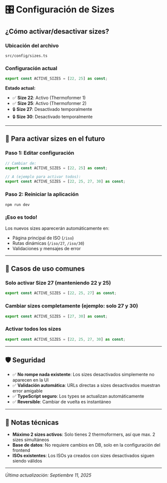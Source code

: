 # 🎛️ Configuración de Sizes

## ¿Cómo activar/desactivar sizes?

### **Ubicación del archivo**
```
src/config/sizes.ts
```

### **Configuración actual**
```typescript
export const ACTIVE_SIZES = [22, 25] as const;
```

**Estado actual:**
- ✅ **Size 22**: Activo (Thermoformer 1)
- ✅ **Size 25**: Activo (Thermoformer 2) 
- 🔒 **Size 27**: Desactivado temporalmente
- 🔒 **Size 30**: Desactivado temporalmente

---

## 🚀 Para activar sizes en el futuro

### **Paso 1:** Editar configuración
```typescript
// Cambiar de:
export const ACTIVE_SIZES = [22, 25] as const;

// A (ejemplo para activar todos):
export const ACTIVE_SIZES = [22, 25, 27, 30] as const;
```

### **Paso 2:** Reiniciar la aplicación
```bash
npm run dev
```

### **¡Eso es todo!** 
Los nuevos sizes aparecerán automáticamente en:
- Página principal de ISO (`/iso`)
- Rutas dinámicas (`/iso/27`, `/iso/30`)
- Validaciones y mensajes de error

---

## 🔧 Casos de uso comunes

### **Solo activar Size 27 (manteniendo 22 y 25)**
```typescript
export const ACTIVE_SIZES = [22, 25, 27] as const;
```

### **Cambiar sizes completamente (ejemplo: solo 27 y 30)**
```typescript
export const ACTIVE_SIZES = [27, 30] as const;
```

### **Activar todos los sizes**
```typescript
export const ACTIVE_SIZES = [22, 25, 27, 30] as const;
```

---

## 🛡️ Seguridad

- ✅ **No rompe nada existente**: Los sizes desactivados simplemente no aparecen en la UI
- ✅ **Validación automática**: URLs directas a sizes desactivados muestran error amigable
- ✅ **TypeScript seguro**: Los types se actualizan automáticamente
- ✅ **Reversible**: Cambiar de vuelta es instantáneo

---

## 📝 Notas técnicas

- **Máximo 2 sizes activos**: Solo tienes 2 thermoformers, así que max. 2 sizes simultáneos
- **Base de datos**: No requiere cambios en DB, solo en la configuración del frontend
- **ISOs existentes**: Los ISOs ya creados con sizes desactivados siguen siendo válidos

---

*Última actualización: Septiembre 11, 2025*

